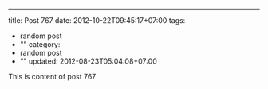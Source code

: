 ---
title: Post 767
date: 2012-10-22T09:45:17+07:00
tags:
  - random post
  - ""
category:
  - random post
  - ""
updated: 2012-08-23T05:04:08+07:00

This is content of post 767